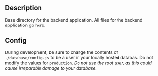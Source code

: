 ## Description
Base directory for the backend application. All files for the backend application go here.

## Config
During development, be sure to change the contents of `./database/config.js` to be a user in your locally hosted databas. Do not modify the  values for `production`. _Do not use the root user, as this could cause irreparable damage to your database._